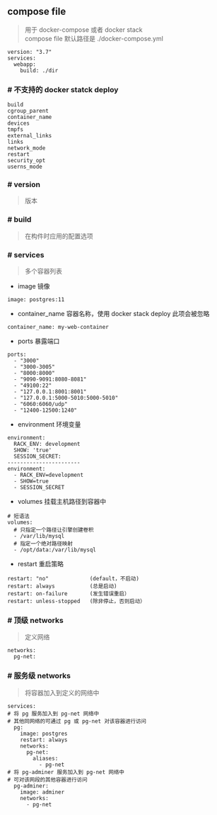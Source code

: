 ## compose file 
> 用于 docker-compose 或者 docker stack  
> compose file 默认路径是 ./docker-compose.yml
```
version: "3.7"
services:
  webapp:
    build: ./dir
```
### # 不支持的 docker statck deploy
```
build
cgroup_parent
container_name
devices
tmpfs
external_links
links
network_mode
restart
security_opt
userns_mode
```
### # version
> 版本
### # build
> 在构件时应用的配置选项
### # services
> 多个容器列表
- image
镜像
```
image: postgres:11
```
- container_name
容器名称，使用 docker stack deploy 此项会被忽略
```
container_name: my-web-container
```
- ports
暴露端口
```
ports:
  - "3000"
  - "3000-3005"
  - "8000:8000"
  - "9090-9091:8080-8081"
  - "49100:22"
  - "127.0.0.1:8001:8001"
  - "127.0.0.1:5000-5010:5000-5010"
  - "6060:6060/udp"
  - "12400-12500:1240"
```
- environment
环境变量
```
environment:
  RACK_ENV: development
  SHOW: 'true'
  SESSION_SECRET:
-----------------------
environment:
  - RACK_ENV=development
  - SHOW=true
  - SESSION_SECRET
```
- volumes
挂载主机路径到容器中
```
# 短语法
volumes:
  # 只指定一个路径让引擎创建卷积
  - /var/lib/mysql
  # 指定一个绝对路径映射
  - /opt/data:/var/lib/mysql
```
- restart
重启策略
```
restart: "no"             (default，不启动)
restart: always           (总是启动)
restart: on-failure       (发生错误重启）
restart: unless-stopped   (除非停止，否则启动）
```
### # 顶级 networks
> 定义网络
```
networks:
  pg-net:
```
### # 服务级 networks
> 将容器加入到定义的网络中
```
services:
# 将 pg 服务加入到 pg-net 网络中
# 其他同网络的可通过 pg 或 pg-net 对该容器进行访问
  pg:
    image: postgres
    restart: always
    networks:
      pg-net:
        aliases:
          - pg-net
# 将 pg-adminer 服务加入到 pg-net 网络中
# 可对该网段的其他容器进行访问
  pg-adminer:
    image: adminer
    networks:
      - pg-net
```
